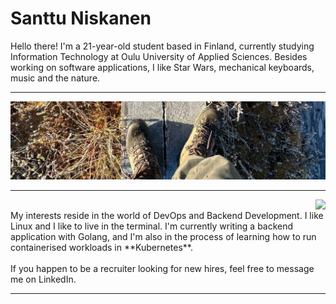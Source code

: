 # Santtu Niskanen

Hello there! I'm a 21-year-old student based in Finland, currently studying Information Technology at Oulu University of Applied Sciences.
Besides working on software applications, I like Star Wars, mechanical keyboards, music and the nature.

---

<p align="center">
    <img src="linkedinheader.jpeg">
</p>

---
<img align="right" src="https://github-readme-stats.vercel.app/api/top-langs/?username=santtuniskanen&hide_progress=true&theme=merko">
<br clear="left">
My interests reside in the world of DevOps and Backend Development. I like Linux and I like to live in the terminal.
I'm currently writing a backend application with Golang, and I'm also in the process of learning how to run containerised workloads in **Kubernetes**.
<br><br>
If you happen to be a recruiter looking for new hires, feel free to message me on LinkedIn.

---
